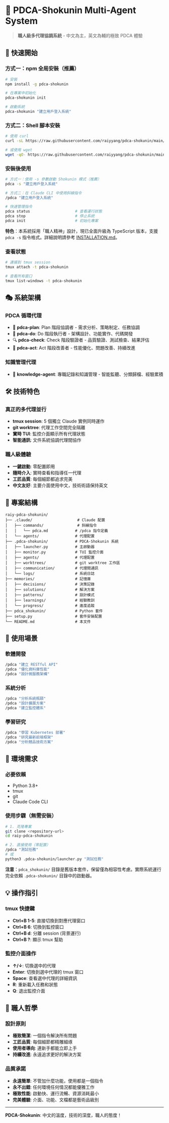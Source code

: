 # 🎌 PDCA-Shokunin Multi-Agent System

> **職人級多代理協調系統** - 中文為主，英文為輔的極致 PDCA 體驗

## 🚀 快速開始

### 方式一：npm 全局安裝（推薦）
```bash
# 安裝
npm install -g pdca-shokunin

# 在專案中初始化
pdca-shokunin init

# 啟動系統
pdca-shokunin "建立用戶登入系統"
```

### 方式二：Shell 腳本安裝
```bash
# 使用 curl
curl -sL https://raw.githubusercontent.com/raiyyang/pdca-shokunin/main/install.sh | bash

# 或使用 wget
wget -qO- https://raw.githubusercontent.com/raiyyang/pdca-shokunin/main/install.sh | bash
```

### 安裝後使用
```bash
# 方式一：使用 -s 參數啟動 Shokunin 模式（推薦）
pdca -s "建立用戶登入系統"

# 方式二：在 Claude CLI 中使用斜線指令
/pdca "建立用戶登入系統"

# 快速管理指令
pdca status                    # 查看運行狀態
pdca stop                      # 停止系統
pdca init                      # 初始化專案
```

**特色**：本系統採用「職人精神」設計，現已全面升級為 TypeScript 版本，支援 `pdca -s` 指令格式。詳細說明請參考 [INSTALLATION.md](./INSTALLATION.md)。

### 查看狀態
```bash
# 連接到 tmux session
tmux attach -t pdca-shokunin

# 查看所有窗口
tmux list-windows -t pdca-shokunin
```

## 🎭 系統架構

### PDCA 循環代理
- 🎯 **pdca-plan**: Plan 階段協調者 - 需求分析、策略制定、任務協調
- 🎨 **pdca-do**: Do 階段執行者 - 架構設計、功能實作、代碼開發
- 🔍 **pdca-check**: Check 階段驗證者 - 品質驗證、測試檢查、結果評估
- 🚀 **pdca-act**: Act 階段改善者 - 性能優化、問題改善、持續改進

### 知識管理代理
- 📝 **knowledge-agent**: 專職記錄和知識管理 - 智能監聽、分類歸檔、經驗累積

## 🛠️ 技術特色

### 真正的多代理並行
- **tmux session**: 5 個獨立 Claude 實例同時運作
- **git worktree**: 代理工作空間完全隔離
- **實時 TUI**: 監控介面顯示所有代理狀態
- **智能通訊**: 文件系統協調代理間協作

### 職人級體驗
- **一鍵啟動**: 零配置即用
- **隨時介入**: 實時查看和指導任一代理
- **工匠品質**: 每個細節都追求完美
- **中文友好**: 主要介面使用中文，技術術語保持英文

## 📁 專案結構

```
raiy-pdca-shokunin/
├── .claude/                    # Claude 配置
│   ├── commands/               # 斜線指令
│   │   └── pdca.md            # /pdca 指令定義
│   └── agents/                # 代理配置
├── .pdca-shokunin/            # PDCA-Shokunin 系統
│   ├── launcher.py            # 主啟動器
│   ├── monitor.py             # TUI 監控介面
│   ├── agents/                # 代理配置
│   ├── worktrees/             # git worktree 工作區
│   ├── communication/         # 代理間通訊
│   └── logs/                  # 系統日誌
├── memories/                  # 記憶庫
│   ├── decisions/             # 決策記錄
│   ├── solutions/             # 解決方案
│   ├── patterns/              # 設計模式
│   ├── learnings/             # 經驗教訓
│   └── progress/              # 進度追蹤
├── pdca_shokunin/             # Python 套件
├── setup.py                   # 套件安裝配置
└── README.md                  # 本文件
```

## 🎯 使用場景

### 軟體開發
```bash
/pdca "建立 RESTful API"
/pdca "優化資料庫性能"
/pdca "設計微服務架構"
```

### 系統分析
```bash
/pdca "分析系統瓶頸"
/pdca "設計擴展方案"
/pdca "建立監控體系"
```

### 學習研究
```bash
/pdca "學習 Kubernetes 部署"
/pdca "研究最新前端框架"
/pdca "分析競品技術方案"
```

## 🔧 環境需求

### 必要依賴
- Python 3.8+
- tmux
- git
- Claude Code CLI

### 使用步驟（無需安裝）
```bash
# 1. 克隆專案
git clone <repository-url>
cd raiy-pdca-shokunin

# 2. 直接使用（零配置）
/pdca "測試任務"
# 或
python3 .pdca-shokunin/launcher.py "測試任務"
```

**注意**：`pdca_shokunin/` 目錄是舊版本套件，保留僅為相容性考慮。實際系統運行完全依賴 `.pdca-shokunin/` 目錄中的啟動器。

## 💡 操作指引

### tmux 快捷鍵
- **Ctrl+B 1-5**: 直接切換到對應代理窗口
- **Ctrl+B 6**: 切換到監控窗口
- **Ctrl+B d**: 分離 session (背景運行)
- **Ctrl+B ?**: 顯示 tmux 幫助

### 監控介面操作
- **↑/↓**: 切換選中的代理
- **Enter**: 切換到選中代理的 tmux 窗口
- **Space**: 查看選中代理的詳細資訊
- **R**: 重新載入任務和狀態
- **Q**: 退出監控介面

## 🎌 職人哲學

### 設計原則
- **極致簡潔**: 一個指令解決所有問題
- **工匠品質**: 每個細節都精雕細琢
- **使用者導向**: 連新手都能立即上手
- **持續改進**: 永遠追求更好的解決方案

### 品質承諾
- **永遠簡單**: 不管加什麼功能，使用都是一個指令
- **永不出錯**: 任何環境任何情況都能優雅工作
- **極致性能**: 啟動快、運行流暢、資源消耗最小
- **完美體驗**: 介面、功能、文檔都是藝術品級別

---

**PDCA-Shokunin**: 中文的溫度，技術的深度，職人的態度！